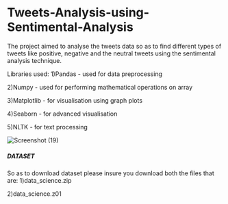 # Tweets-Analysis-using-Sentimental-Analysis
The project aimed to analyse the tweets data so as to find different types of tweets like positive, negative and the neutral tweets using the sentimental analysis technique.

Libraries used:
1)Pandas - used for data preprocessing

2)Numpy - used for performing mathematical operations on array

3)Matplotlib - for visualisation using graph plots

4)Seaborn - for advanced visualisation

5)NLTK - for text processing

![Screenshot (19)](https://github.com/Kunalsrp/Tweets-Analysis-using-Sentimental-Analysis/assets/114215678/3327ef70-3170-446a-a26b-e7baf36f64b2)

##### DATASET
So as to download dataset please insure you download both the files that are:
1)data_science.zip

2)data_science.z01
